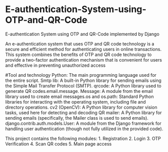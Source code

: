 # E-authentication-System-using-OTP-and-QR-Code
E-authentication System using OTP and QR-Code implemented by Django

An e-authentication system that uses OTP and QR code technology is a secure and efficient method 
for authenticating users in online transactions. This system combines the benefits of OTP and QR 
code technology to provide a two-factor authentication mechanism that is convenient for users and 
effective in preventing unauthorized access

#Tool and technology
Python: The main programming language used for the entire script.
Smtp lib: A built-in Python library for sending emails using the Simple Mail Transfer Protocol (SMTP).
qrcode: A Python library used to generate QR codes.email.message.
Message: A module from the email library used to create email messages.os and 
os.path: Standard Python libraries for interacting with the operating system, including file and directory operations.
cv2 (OpenCV): A Python library for computer vision tasks, used here for detecting and decoding QR 
mailer: A Python library for sending emails (specifically, the Mailer class is used to send emails).
django.contrib.auth.models.User: A module from the Django framework for handling user authentication (though not fully utilized in the provided code).

This project contains the following modules:
	1. Registration 
	2. Login 
	3. OTP Verification 
	4. Scan QR codes 
	5. Main page access 

 
